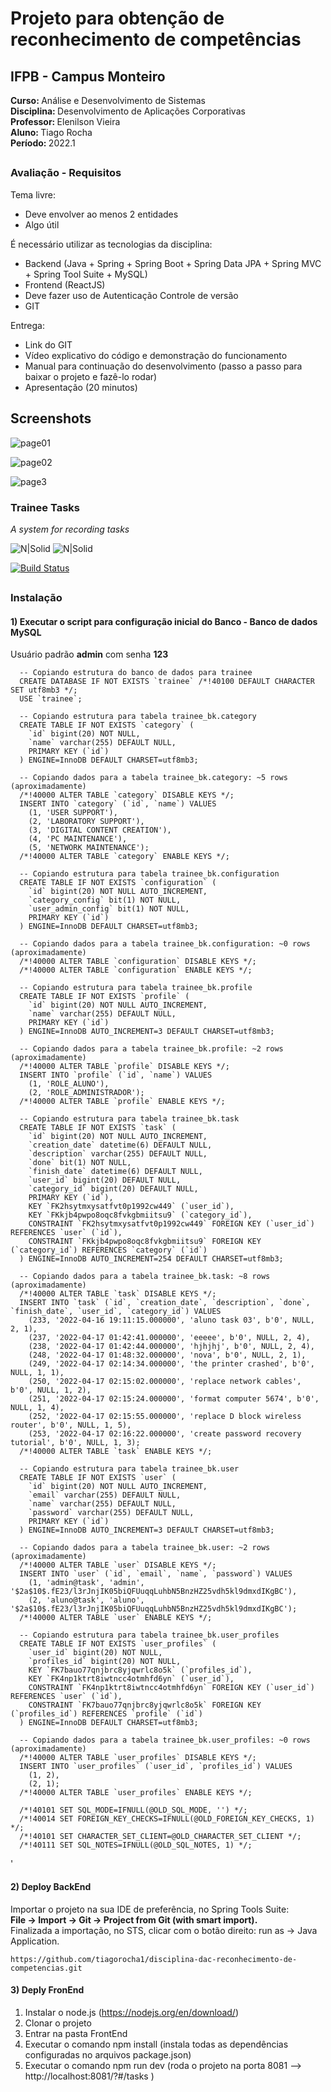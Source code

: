 # Projeto para obtenção de reconhecimento de competências

## IFPB - Campus Monteiro    
<strong> Curso: </strong> Análise e Desenvolvimento de Sistemas </br>
<strong> Disciplina: </strong> Desenvolvimento de Aplicações Corporativas </br>
<strong> Professor: </strong> Elenilson Vieira </br>
<strong> Aluno: </strong> Tiago Rocha </br>
<strong> Período: </strong> 2022.1 </br>

##

### Avaliação - Requisitos

  Tema livre:
 - Deve envolver ao menos 2 entidades
 - Algo útil
 
  É necessário utilizar as tecnologias da disciplina:
  - Backend (Java + Spring + Spring Boot + Spring Data JPA + Spring MVC + Spring Tool Suite + MySQL)
  - Frontend (ReactJS)
  - Deve fazer uso de Autenticação Controle de versão
  - GIT
  
  Entrega:
  - Link do GIT
  - Vídeo explicativo do código e demonstração do funcionamento
  - Manual para continuação do desenvolvimento (passo a passo para baixar o projeto e fazê-lo rodar)
  - Apresentação (20 minutos)

## Screenshots

![page01](https://user-images.githubusercontent.com/8715162/163701535-da1ae346-9693-468f-abeb-ef14b03f6107.PNG)

![page02](https://user-images.githubusercontent.com/8715162/163701538-051b71c8-3d93-47bd-bf5c-c6ae56544434.PNG)

![page3](https://user-images.githubusercontent.com/8715162/163701546-3951a868-07d5-4f30-a233-50b34339b6a5.PNG)

 ### Trainee Tasks
_A system for recording tasks_

![N|Solid](https://pivotal.gallerycdn.vsassets.io/extensions/pivotal/vscode-boot-dev-pack/0.1.0/1629148309593/Microsoft.VisualStudio.Services.Icons.Default)
![N|Solid](https://raw.githubusercontent.com/GozAttila/GozAttila/main/assets/4_React.png)



[![Build Status](https://travis-ci.org/joemccann/dillinger.svg?branch=master)](https://travis-ci.org/joemccann/dillinger)

##
 ### Instalação
 
 #### 1) Executar o script para configuração inicial do Banco - Banco de dados MySQL
 Usuário padrão <strong>admin</strong> com  senha <strong>123</strong>

      -- Copiando estrutura do banco de dados para trainee
      CREATE DATABASE IF NOT EXISTS `trainee` /*!40100 DEFAULT CHARACTER SET utf8mb3 */;
      USE `trainee`;

      -- Copiando estrutura para tabela trainee_bk.category
      CREATE TABLE IF NOT EXISTS `category` (
        `id` bigint(20) NOT NULL,
        `name` varchar(255) DEFAULT NULL,
        PRIMARY KEY (`id`)
      ) ENGINE=InnoDB DEFAULT CHARSET=utf8mb3;

      -- Copiando dados para a tabela trainee_bk.category: ~5 rows (aproximadamente)
      /*!40000 ALTER TABLE `category` DISABLE KEYS */;
      INSERT INTO `category` (`id`, `name`) VALUES
        (1, 'USER SUPPORT'),
        (2, 'LABORATORY SUPPORT'),
        (3, 'DIGITAL CONTENT CREATION'),
        (4, 'PC MAINTENANCE'),
        (5, 'NETWORK MAINTENANCE');
      /*!40000 ALTER TABLE `category` ENABLE KEYS */;

      -- Copiando estrutura para tabela trainee_bk.configuration
      CREATE TABLE IF NOT EXISTS `configuration` (
        `id` bigint(20) NOT NULL AUTO_INCREMENT,
        `category_config` bit(1) NOT NULL,
        `user_admin_config` bit(1) NOT NULL,
        PRIMARY KEY (`id`)
      ) ENGINE=InnoDB DEFAULT CHARSET=utf8mb3;

      -- Copiando dados para a tabela trainee_bk.configuration: ~0 rows (aproximadamente)
      /*!40000 ALTER TABLE `configuration` DISABLE KEYS */;
      /*!40000 ALTER TABLE `configuration` ENABLE KEYS */;

      -- Copiando estrutura para tabela trainee_bk.profile
      CREATE TABLE IF NOT EXISTS `profile` (
        `id` bigint(20) NOT NULL AUTO_INCREMENT,
        `name` varchar(255) DEFAULT NULL,
        PRIMARY KEY (`id`)
      ) ENGINE=InnoDB AUTO_INCREMENT=3 DEFAULT CHARSET=utf8mb3;

      -- Copiando dados para a tabela trainee_bk.profile: ~2 rows (aproximadamente)
      /*!40000 ALTER TABLE `profile` DISABLE KEYS */;
      INSERT INTO `profile` (`id`, `name`) VALUES
        (1, 'ROLE_ALUNO'),
        (2, 'ROLE_ADMINISTRADOR');
      /*!40000 ALTER TABLE `profile` ENABLE KEYS */;

      -- Copiando estrutura para tabela trainee_bk.task
      CREATE TABLE IF NOT EXISTS `task` (
        `id` bigint(20) NOT NULL AUTO_INCREMENT,
        `creation_date` datetime(6) DEFAULT NULL,
        `description` varchar(255) DEFAULT NULL,
        `done` bit(1) NOT NULL,
        `finish_date` datetime(6) DEFAULT NULL,
        `user_id` bigint(20) DEFAULT NULL,
        `category_id` bigint(20) DEFAULT NULL,
        PRIMARY KEY (`id`),
        KEY `FK2hsytmxysatfvt0p1992cw449` (`user_id`),
        KEY `FKkjb4pwpo8oqc8fvkgbmiitsu9` (`category_id`),
        CONSTRAINT `FK2hsytmxysatfvt0p1992cw449` FOREIGN KEY (`user_id`) REFERENCES `user` (`id`),
        CONSTRAINT `FKkjb4pwpo8oqc8fvkgbmiitsu9` FOREIGN KEY (`category_id`) REFERENCES `category` (`id`)
      ) ENGINE=InnoDB AUTO_INCREMENT=254 DEFAULT CHARSET=utf8mb3;

      -- Copiando dados para a tabela trainee_bk.task: ~8 rows (aproximadamente)
      /*!40000 ALTER TABLE `task` DISABLE KEYS */;
      INSERT INTO `task` (`id`, `creation_date`, `description`, `done`, `finish_date`, `user_id`, `category_id`) VALUES
        (233, '2022-04-16 19:11:15.000000', 'aluno task 03', b'0', NULL, 2, 1),
        (237, '2022-04-17 01:42:41.000000', 'eeeee', b'0', NULL, 2, 4),
        (238, '2022-04-17 01:42:44.000000', 'hjhjhj', b'0', NULL, 2, 4),
        (248, '2022-04-17 01:48:32.000000', 'nova', b'0', NULL, 2, 1),
        (249, '2022-04-17 02:14:34.000000', 'the printer crashed', b'0', NULL, 1, 1),
        (250, '2022-04-17 02:15:02.000000', 'replace network cables', b'0', NULL, 1, 2),
        (251, '2022-04-17 02:15:24.000000', 'format computer 5674', b'0', NULL, 1, 4),
        (252, '2022-04-17 02:15:55.000000', 'replace D block wireless router', b'0', NULL, 1, 5),
        (253, '2022-04-17 02:16:22.000000', 'create password recovery tutorial', b'0', NULL, 1, 3);
      /*!40000 ALTER TABLE `task` ENABLE KEYS */;

      -- Copiando estrutura para tabela trainee_bk.user
      CREATE TABLE IF NOT EXISTS `user` (
        `id` bigint(20) NOT NULL AUTO_INCREMENT,
        `email` varchar(255) DEFAULT NULL,
        `name` varchar(255) DEFAULT NULL,
        `password` varchar(255) DEFAULT NULL,
        PRIMARY KEY (`id`)
      ) ENGINE=InnoDB AUTO_INCREMENT=3 DEFAULT CHARSET=utf8mb3;

      -- Copiando dados para a tabela trainee_bk.user: ~2 rows (aproximadamente)
      /*!40000 ALTER TABLE `user` DISABLE KEYS */;
      INSERT INTO `user` (`id`, `email`, `name`, `password`) VALUES
        (1, 'admin@task', 'admin', '$2a$10$.fE23/l3rJnjIK05biQFUuqqLuhbN5BnzHZ25vdh5kl9dmxdIKgBC'),
        (2, 'aluno@task', 'aluno', '$2a$10$.fE23/l3rJnjIK05biQFUuqqLuhbN5BnzHZ25vdh5kl9dmxdIKgBC');
      /*!40000 ALTER TABLE `user` ENABLE KEYS */;

      -- Copiando estrutura para tabela trainee_bk.user_profiles
      CREATE TABLE IF NOT EXISTS `user_profiles` (
        `user_id` bigint(20) NOT NULL,
        `profiles_id` bigint(20) NOT NULL,
        KEY `FK7bauo77qnjbrc8yjqwrlc8o5k` (`profiles_id`),
        KEY `FK4np1ktrt8iwtncc4otmhfd6yn` (`user_id`),
        CONSTRAINT `FK4np1ktrt8iwtncc4otmhfd6yn` FOREIGN KEY (`user_id`) REFERENCES `user` (`id`),
        CONSTRAINT `FK7bauo77qnjbrc8yjqwrlc8o5k` FOREIGN KEY (`profiles_id`) REFERENCES `profile` (`id`)
      ) ENGINE=InnoDB DEFAULT CHARSET=utf8mb3;

      -- Copiando dados para a tabela trainee_bk.user_profiles: ~0 rows (aproximadamente)
      /*!40000 ALTER TABLE `user_profiles` DISABLE KEYS */;
      INSERT INTO `user_profiles` (`user_id`, `profiles_id`) VALUES
        (1, 2),
        (2, 1);
      /*!40000 ALTER TABLE `user_profiles` ENABLE KEYS */;

      /*!40101 SET SQL_MODE=IFNULL(@OLD_SQL_MODE, '') */;
      /*!40014 SET FOREIGN_KEY_CHECKS=IFNULL(@OLD_FOREIGN_KEY_CHECKS, 1) */;
      /*!40101 SET CHARACTER_SET_CLIENT=@OLD_CHARACTER_SET_CLIENT */;
      /*!40111 SET SQL_NOTES=IFNULL(@OLD_SQL_NOTES, 1) */;
'
    
#### 2) Deploy BackEnd
Importar o projeto na sua IDE de preferência, no Spring Tools Suite:</br>
<strong> File -> Import -> Git -> Project from Git (with smart import). </strong> </br>
Finalizada a importação,  no STS, clicar com o botão direito: run as -> Java Application. 

    https://github.com/tiagorocha1/disciplina-dac-reconhecimento-de-competencias.git


#### 3) Deply FronEnd
  1) Instalar o node.js (https://nodejs.org/en/download/)
  2) Clonar o projeto 
  3) Entrar na pasta FrontEnd
  4) Executar o comando npm install (instala todas as dependências configuradas no arquivos package.json)
  5) Executar o comando npm run dev (roda o projeto na porta 8081 --> http://localhost:8081/?#/tasks ) 


    
